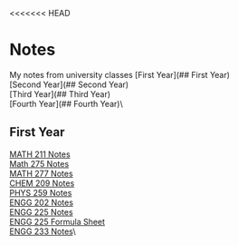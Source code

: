 <<<<<<< HEAD
# Notes
My notes from university classes
[First Year](## First Year)\
[Second Year](## Second Year)\
[Third Year](## Third Year)\
[Fourth Year](## Fourth Year)\

## First Year
[MATH 211 Notes](211Notes/211Notes.pdf)\
[Math 275 Notes](275Notes/275Notes.pdf)\
[MATH 277 Notes](277Notes/277Notes.pdf)\
[CHEM 209 Notes](209Notes/209Notes.pdf)\
[PHYS 259 Notes](259Notes/259Notes.pdf)\
[ENGG 202 Notes](202Notes/202Notes.pdf)\
[ENGG 225 Notes](225Notes/225Notes.pdf)\
[ENGG 225 Formula Sheet](225Notes/225Formula.pdf)\
[ENGG 233 Notes](233Notes/233Notes.pdf)\
